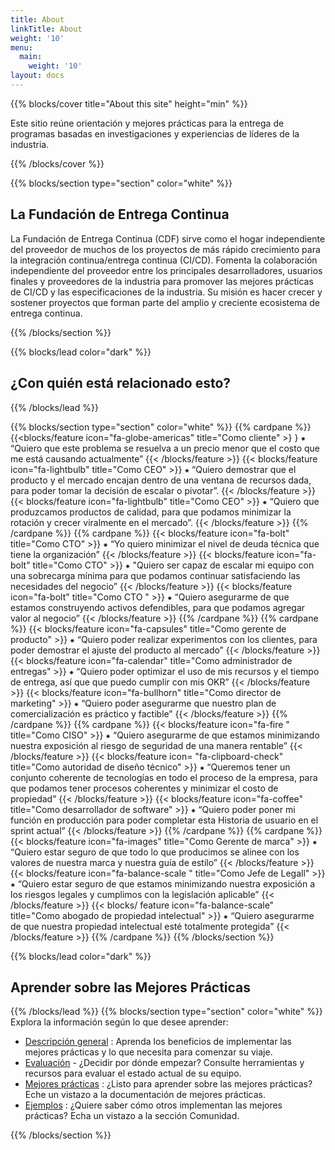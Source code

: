 ```yaml
---
title: About
linkTitle: About
weight: '10'
menu:
  main:
    weight: '10'
layout: docs
---
```


{{% blocks/cover title="About this site" height="min" %}}

Este sitio reúne orientación y mejores prácticas para la entrega de programas basadas en investigaciones y experiencias de líderes de la industria.

{{% /blocks/cover %}}

{{% blocks/section type="section" color="white" %}}

## La Fundación de Entrega Continua

La Fundación de Entrega Continua (CDF) sirve como el hogar independiente del proveedor de muchos de los proyectos de más rápido crecimiento para la integración continua/entrega continua (CI/CD). Fomenta la colaboración independiente del proveedor entre los principales desarrolladores, usuarios finales y proveedores de la industria para promover las mejores prácticas de CI/CD y las especificaciones de la industria. Su misión es hacer crecer y sostener proyectos que forman parte del amplio y creciente ecosistema de entrega continua.

{{% /blocks/section %}}

{{% blocks/lead color="dark" %}}

## ¿Con quién está relacionado esto?

{{% /blocks/lead %}}

{{% blocks/section type="section" color="white" %}}
{{% cardpane %}}
{{&lt;blocks/feature icon="fa-globe-americas" title="Como cliente" &gt;} }
&#x2055; 
“Quiero que este problema se resuelva a un precio menor que el costo que me está causando actualmente” 
{{&lt; /blocks/feature &gt;}}
{{&lt; blocks/feature icon="fa-lightbulb" title="Como CEO" &gt;}}
&#x2055; 
“Quiero demostrar que el producto y el mercado encajan dentro de una ventana de recursos dada, para poder tomar la decisión de escalar o pivotar”. 
{{&lt; /blocks/feature &gt;}}
{{&lt; blocks/feature icon="fa-lightbulb" title="Como CEO" &gt;}}
&#x2055; 
“Quiero que produzcamos productos de calidad, para que podamos minimizar la rotación y crecer viralmente en el mercado”.
{{&lt; /blocks/feature &gt;}}
{{% /cardpane %}} {{% cardpane %}}
{{&lt; blocks/feature icon="fa-bolt" title="Como CTO" &gt;}}
&#x2055; 
“Yo quiero minimizar el nivel de deuda técnica que tiene la organización” 
{{&lt; /blocks/feature &gt;}} 
{{&lt; blocks/feature icon="fa-bolt" title="Como CTO" &gt;}} 
&#x2055; 
"Quiero ser capaz de escalar mi equipo con una sobrecarga mínima para que podamos continuar satisfaciendo las necesidades del negocio” 
{{&lt; /blocks/feature &gt;}} 
{{&lt; blocks/feature icon="fa-bolt" title="Como CTO " &gt;}} 
&#x2055; 
“Quiero asegurarme de que estamos construyendo activos defendibles, para que podamos agregar valor al negocio” 
{{&lt; /blocks/feature &gt;}}
{{% /cardpane %}} 
{{% cardpane %}} 
{{&lt; blocks/feature icon="fa-capsules" title="Como gerente de producto" &gt;}}
&#x2055;
“Quiero poder realizar experimentos con los clientes, para poder demostrar el ajuste del producto al mercado” 
{{&lt; /blocks/feature &gt;}} 
{{&lt; blocks/feature icon="fa-calendar" title="Como administrador de entregas" &gt;}}
&#x2055;
“Quiero poder optimizar el uso de mis recursos y el tiempo de entrega, así que que puedo cumplir con mis OKR” 
{{&lt; /blocks/feature &gt;}} 
{{&lt; blocks/feature icon="fa-bullhorn" title="Como director de marketing" &gt;}}
&#x2055; 
“Quiero poder asegurarme que nuestro plan de comercialización es práctico y factible” 
{{&lt; /blocks/feature &gt;}} {{% /cardpane %}} 
{{% cardpane %}} 
{{&lt; blocks/feature icon="fa-fire " title="Como CISO" &gt;}}
&#x2055; 
“Quiero asegurarme de que estamos minimizando nuestra exposición al riesgo de seguridad de una manera rentable” 
{{&lt; /blocks/feature &gt;}} 
{{&lt; blocks/feature icon= "fa-clipboard-check" title="Como autoridad de diseño técnico" &gt;}} 
&#x2055;
“Queremos tener un conjunto coherente de tecnologías en todo el proceso de la empresa, para que podamos tener procesos coherentes y minimizar el costo de propiedad” 
{{&lt; /blocks/feature &gt;}} 
{{&lt; blocks/feature icon="fa-coffee" title="Como desarrollador de software" &gt;}} 
&#x2055;
“Quiero poder poner mi función en producción para poder completar esta Historia de usuario en el sprint actual” 
{{&lt; /blocks/feature &gt;}} 
{{% /cardpane %}} 
{{% cardpane %}} 
{{&lt; blocks/feature icon="fa-images" title="Como Gerente de marca" &gt;}}
&#x2055; 
“Quiero estar seguro de que todo lo que producimos se alinee con los valores de nuestra marca y nuestra guía de estilo” 
{{&lt; /blocks/feature &gt;}} 
{{&lt; blocks/feature icon="fa-balance-scale " title="Como Jefe de Legall" &gt;}} 
&#x2055;
“Quiero estar seguro de que estamos minimizando nuestra exposición a los riesgos legales y cumplimos con la legislación aplicable” 
{{&lt; /blocks/feature &gt;}} 
{{&lt; blocks/ feature icon="fa-balance-scale" title="Como abogado de propiedad intelectual" &gt;}} 
&#x2055; 
“Quiero asegurarme de que nuestra propiedad intelectual esté totalmente protegida” 
{{&lt; /blocks/feature &gt;}} 
{{% /cardpane %}} 
{{% /blocks/section %}}

{{% blocks/lead color="dark" %}}

## Aprender sobre las Mejores Prácticas

{{% /blocks/lead %}} {{% blocks/section type="section" color="white" %}} Explora la información según lo que desee aprender:

- [Descripción general](/learn/overview) : Aprenda los beneficios de implementar las mejores prácticas y lo que necesita para comenzar su viaje.
- [Evaluación](/learn/assess) - ¿Decidir por dónde empezar? Consulte herramientas y recursos para evaluar el estado actual de su equipo.
- [Mejores prácticas](/learn) : ¿Listo para aprender sobre las mejores prácticas? Eche un vistazo a la documentación de mejores prácticas.
- [Ejemplos](/community) : ¿Quiere saber cómo otros implementan las mejores prácticas? Echa un vistazo a la sección Comunidad.

{{% /blocks/section %}}
